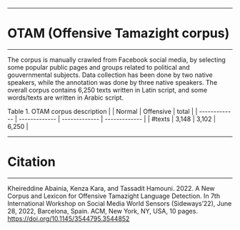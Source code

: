 -----------------------------------
# OTAM (Offensive Tamazight corpus)
-----------------------------------
The corpus is manually crawled from Facebook social media, by selecting some popular public pages and groups related to political and gouvernmental subjects. Data collection has been done by two native speakers, while the annotation was done by three native speakers. The overall corpus contains 6,250 texts written in Latin script, and some words/texts are written in Arabic script.


Table 1. OTAM corpus description
|  | Normal | Offensive | total |
| ------------- | ------------- | ------------- | ------------- |
| #texts | 3,148 | 3,102 | 6,250 |


-----------------------------------
# Citation
-----------------------------------
Kheireddine Abainia, Kenza Kara, and Tassadit Hamouni. 2022. A New Corpus and Lexicon for Offensive Tamazight Language Detection. In 7th International Workshop on Social Media World Sensors (Sideways’22), June 28, 2022, Barcelona, Spain. ACM, New York, NY, USA, 10 pages. https://doi.org/10.1145/3544795.3544852
